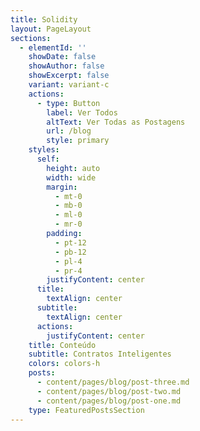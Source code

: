 ```yaml
---
title: Solidity
layout: PageLayout
sections:
  - elementId: ''
    showDate: false
    showAuthor: false
    showExcerpt: false
    variant: variant-c
    actions:
      - type: Button
        label: Ver Todos
        altText: Ver Todas as Postagens
        url: /blog
        style: primary
    styles:
      self:
        height: auto
        width: wide
        margin:
          - mt-0
          - mb-0
          - ml-0
          - mr-0
        padding:
          - pt-12
          - pb-12
          - pl-4
          - pr-4
        justifyContent: center
      title:
        textAlign: center
      subtitle:
        textAlign: center
      actions:
        justifyContent: center
    title: Conteúdo
    subtitle: Contratos Inteligentes
    colors: colors-h
    posts:
      - content/pages/blog/post-three.md
      - content/pages/blog/post-two.md
      - content/pages/blog/post-one.md
    type: FeaturedPostsSection
---
```

